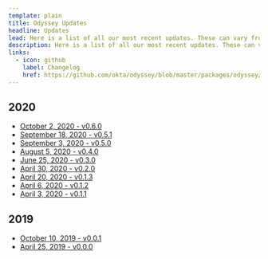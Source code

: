 ```yaml
---
template: plain
title: Odyssey Updates
headline: Updates
lead: Here is a list of all our most recent updates. These can vary from component changes to team updates and contributions.
description: Here is a list of all our most recent updates. These can vary from component changes to team updates and contributions.
links:
  - icon: github
    label: Changelog
    href: https://github.com/okta/odyssey/blob/master/packages/odyssey/src/scss/components/_text-input.scss
---
```


 ## 2020

<Description>

- [October 2, 2020 - v0.6.0](https://github.com/okta/odyssey/releases/tag/%40okta%2Fodyssey_0.6.0)
- [September 18, 2020 - v0.5.1](https://github.com/okta/odyssey/releases/tag/%40okta%2Fodyssey_0.5.1)
- [September 3, 2020 - v0.5.0](https://github.com/okta/odyssey/releases/tag/%40okta%2Fodyssey_0.5.0)
- [August 5, 2020 - v0.4.0](https://github.com/okta/odyssey/releases/tag/%40okta%2Fodyssey_0.4.0)
- [June 25, 2020 - v0.3.0](https://github.com/okta/odyssey/releases/tag/%40okta%2Fodyssey_0.3.0)
- [April 30, 2020 - v0.2.0](https://github.com/okta/odyssey/releases/tag/%40okta%2Fodyssey_0.2.0)
- [April 20, 2020 - v0.1.3](https://github.com/okta/odyssey/releases/tag/%40okta%2Fodyssey_0.1.3)
- [April 6, 2020 - v0.1.2](https://github.com/okta/odyssey/releases/tag/%40okta%2Fodyssey_0.1.2)
- [April 3, 2020 - v0.1.1](https://github.com/okta/odyssey/releases/tag/%40okta%2Fodyssey_0.1.1)

</Description>

## 2019

<Description>

- [October 10, 2019 - v0.0.1](https://github.com/okta/odyssey/releases/tag/odyssey-0.0.1)
- [April 25, 2019 - v0.0.0](https://github.com/okta/odyssey/releases/tag/0.0.0)

</Description>
